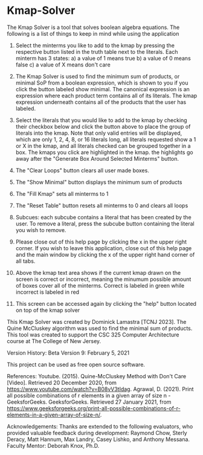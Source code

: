 # Kmap-Solver
The Kmap Solver is a tool that solves boolean algebra equations. The following is a list of things to keep in mind while using the application

1) Select the minterms you like to add to the kmap by pressing the respective button listed in the truth table next to the literals. Each minterm has 3 states: 
   a) a value of 1 means true 
   b) a value of 0 means false 
   c) a value of X means don't care 

2) The Kmap Solver is used to find the minimum sum of products, or minimal SoP from a boolean expression, which is shown to you if you click the button labeled show minimal. The canonical expression is an expression where each product term contains all of its literals. The kmap expression underneath contains all of the products that the user has labeled. 

3) Select the literals that you would like to add to the kmap by checking their checkbox below and click the button above to place the group of literals into the kmap. Note that only valid entries will be displayed, which are only 1, 2, 4, 8, or 16 literals long, all literals requested show a 1 or X in the kmap, and all literals checked can be grouped together in a box. The kmaps you click are highlighted in the kmap.  the highlights go away after the "Generate Box Around Selected Minterms" button. 

4) The "Clear Loops" button clears all user made boxes. 

5) The "Show Minimal" button displays the minimum sum of products 

6) The "Fill Kmap" sets all minterms to 1 

7) The "Reset Table" button resets all minterms to 0 and clears all loops 

8) Subcues: each subcube contains a literal that has been created by the user. To remove a literal, press the subcube button containing the literal you wish to remove. 

9) Please close out of this help page by clicking the x in the upper right corner. If you wish to leave this application, close out of this help page and the main window by clicking the x of the upper right hand corner of all tabs. 

10) Above the kmap text area shows if the current kmap drawn on the screen is correct or incorrect, meaning the minumum possible amount of boxes cover all of the minterms. Correct is labeled in green while incorrect is labeled in red

11) This screen can be accessed again by clicking the "help" button located on top of the kmap solver

This Kmap Solver was created by Dominick Lamastra [TCNJ 2023]. The Quine McCluskey algorithm was used to find the minimal sum of products. This tool was created to support the CSC 325 Computer Architecture course at The College of New Jersey.  

Version History:
Beta Version 9:  February 5, 2021

This project can be used as free open source software.

References: 
Youtube. (2015). Quine-McCluskey Method with Don't Care [Video]. Retrieved 20 December 
  2020, from https://www.youtube.com/watch?v=B08vV3tIdag.
Agrawal, D. (2021). Print all possible combinations of r elements in a given array of size n - 
  GeeksforGeeks. GeeksforGeeks. Retrieved 27 January 2021, from https://www.geeksforgeeks.org/print-all-possible-combinations-of-r-elements-in-a-given-array-of-size-n/.

Acknowledgements:
Thanks are extended to the following evaluators, who provided valuable feedback during development: Raymond Chow, Sterly Deracy, Matt Hannum, Max Landry, Casey Lishko, and Anthony Messana.
Faculty Mentor:  Deborah Knox, Ph.D.  
